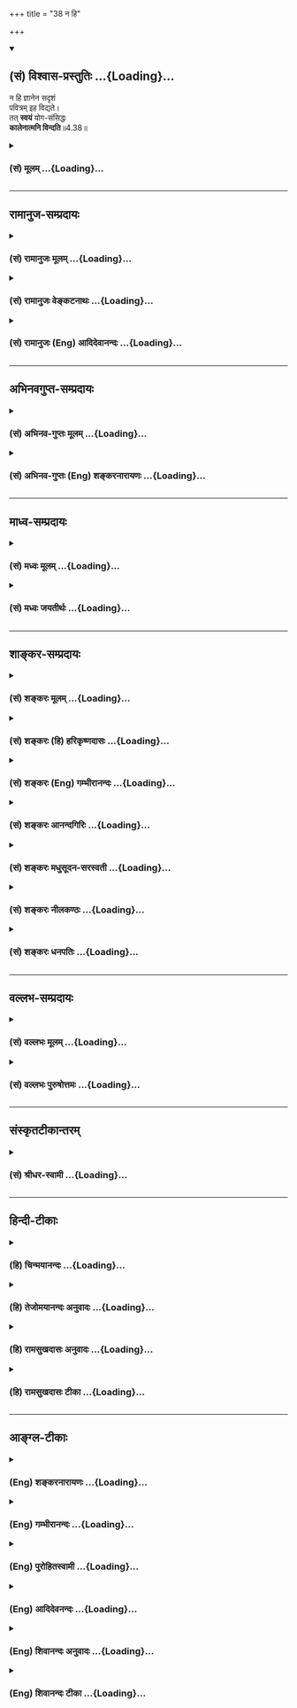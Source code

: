 +++
title = "38 न हि"

+++
<div class="js_include" newlevelforh1="2" title="(सं) विश्वास-प्रस्तुतिः" unfilled url="/purANam_vaiShNavam/mahAbhAratam/06-bhIShma-parva/03-bhagavad-gItA-parva/saMskRtam/vishvAsa-prastutiH/04_jnAna-yogaH_brahmArp/38_na_hi.md">
<details open><summary><h2>(सं) विश्वास-प्रस्तुतिः ...{Loading}...</h2></summary>

न हि ज्ञानेन सदृशं  
पवित्रम् इह विद्यते।  
तत् **स्वयं** योग-संसिद्धः  
**कालेनात्मनि विन्दति**॥4.38॥
</details>
</div>
<div class="js_include collapsed" newlevelforh1="3" title="(सं) मूलम्" unfilled url="/purANam_vaiShNavam/mahAbhAratam/06-bhIShma-parva/03-bhagavad-gItA-parva/saMskRtam/mUlam/04_jnAna-yogaH_brahmArp/38_na_hi.md">
<details><summary><h3>(सं) मूलम् ...{Loading}...</h3></summary>

न हि ज्ञानेन सदृशं पवित्रमिह विद्यते।  
तत्स्वयं योगसंसिद्धः कालेनात्मनि विन्दति।।4.38।।
</details>
</div>


_________________
## रामानुज-सम्प्रदायः
<div class="js_include collapsed" newlevelforh1="3" title="(सं) रामानुजः मूलम्" unfilled url="/purANam_vaiShNavam/mahAbhAratam/06-bhIShma-parva/03-bhagavad-gItA-parva/saMskRtam/rAmAnujaH/mUlam/04_jnAna-yogaH_brahmArp/38_na_hi.md">
<details><summary><h3>(सं) रामानुजः मूलम् ...{Loading}...</h3></summary>

।।4.38।। यस्माद् आत्म**ज्ञानेन सदृशं पवित्रं** शुद्धिकरम् **इह** जगति
वस्त्वन्तरं **न विद्यते** तस्मादात्मज्ञानं सर्वं पापं नाशयति इत्यर्थः।
**तत्** तथाविधं ज्ञानं यथोपदेशमहरहरनुष्ठीयमानं ज्ञानाकारकर्मयोगेन
**संसिद्धः कालेन** स्वात्मनि स्वयमेव लभते। तद् एव स्पष्टम् आह

</details>
</div>
<div class="js_include collapsed" newlevelforh1="3" title="(सं) रामानुजः वेङ्कटनाथः" unfilled url="/purANam_vaiShNavam/mahAbhAratam/06-bhIShma-parva/03-bhagavad-gItA-parva/saMskRtam/rAmAnujaH/venkaTanAthaH/04_jnAna-yogaH_brahmArp/38_na_hi.md">
<details><summary><h3>(सं) रामानुजः वेङ्कटनाथः ...{Loading}...</h3></summary>

  
  
।।4.38।। लोकदृष्टान्तेन दर्शितोऽर्थो वह्नेः
पदार्थान्तरादृष्टदाहकत्ववत्पवित्रतमस्वभावत्वेनोपपाद्यते नहीत्यर्धेन तदाह
यस्मादिति। वस्त्वन्तरमिति
ज्ञानरहितकर्मपुण्यस्थानादिकङ्क्षेत्रज्ञस्येश्वरज्ञानाद्विशुद्धिः
या.स्मृ.3।34 इत्युक्तादीश्वरज्ञानादर्वाचीनेषु परिशुद्धात्मज्ञानतुल्यं
पावनं नास्तीत्यर्थः। ननु इदानीं तथाविधज्ञानं कुर्यामिति साभिसन्धिकस्यापि
तन्न जायते अतस्तस्य पुरुषव्यापाराविषयत्वादविधेयत्वमिति शङ्का
परिह्रियतेतत्स्वयमित्यर्धेन। तच्छब्देन विपाकावस्थं परामृश्यत
इत्याहतथाविधमिति। यथोपदेशमिति। शास्त्रीयत्वमविकलत्वं कालेकाले वेदनीयत्वं
च सूचितम्। तथाविधज्ञानस्य संस्कारप्राचुर्याद्विरोधिपापनिवर्तनाच्च
स्वयमागमे हेतुःयोगसंसिद्धः इत्यनेनोच्यत
इत्यभिप्रायेणाहज्ञानाकारकर्मयोगेन संसिद्ध इति।
पक्वकषायत्वलक्षणयोग्यतापन्न इत्यर्थः। स्वयंशब्देन
तदानीमुपदेशनैरपेक्ष्यमुच्यत इत्यभिप्रायेणाह स्वयमेवेति। ज्ञानस्वरूपस्य
साक्षात्स्वप्रयत्नागोचरत्वेऽपि तन्मूलभूतोक्ताकारकर्मयोगद्वारा तस्य
विधेयत्वमुपपद्यत इति भावः। अत्रआत्मनि इति विषयसप्तमी इदानीं
तद्रहितेऽपीत्यभिप्रायेणाधिकरणार्थत्वं वा स्वात्मसाक्षिकमिति वा
विवक्षितम्।  
  

</details>
</div>
<div class="js_include collapsed" newlevelforh1="3" title="(सं) रामानुजः (Eng) आदिदेवानन्दः" unfilled url="/purANam_vaiShNavam/mahAbhAratam/06-bhIShma-parva/03-bhagavad-gItA-parva/saMskRtam/rAmAnujaH/english/AdidevAnandaH/04_jnAna-yogaH_brahmArp/38_na_hi.md">
<details><summary><h3>(सं) रामानुजः (Eng) आदिदेवानन्दः ...{Loading}...</h3></summary>

4.38 Nothing here in this world purifies like this knowledge; for the
knowledge of the self destroys all evil. He who has reached perfection
by practising Karma Yoga in its form of knowledge daily in the manner
taught, in due time, of his own accord, attaints it, i.e., knowledge
concerning his own self. Sri Krsna expounds the same lucidly thus:

</details>
</div>


_________________
## अभिनवगुप्त-सम्प्रदायः
<div class="js_include collapsed" newlevelforh1="3" title="(सं) अभिनव-गुप्तः मूलम्" unfilled url="/purANam_vaiShNavam/mahAbhAratam/06-bhIShma-parva/03-bhagavad-gItA-parva/saMskRtam/abhinava-guptaH/mUlam/04_jnAna-yogaH_brahmArp/38_na_hi.md">
<details><summary><h3>(सं) अभिनव-गुप्तः मूलम् ...{Loading}...</h3></summary>

।।4.38।। नहीति। पवित्रं हि ज्ञानसमं नास्ति। अन्यस्य संवृद्ध्या +++(K ( n )+++
संवृत्या) पवित्रत्वं न वस्तुत इत्यतिप्रसंगभयात् न प्रताय्यते। पवित्रत्वं
+++(S K पवित्रताम्)+++ चास्य स्वयं ज्ञास्यतीति सुबुद्धतायाम्+++(S
स्वप्रबुद्धतायाम्)+++।

</details>
</div>
<div class="js_include collapsed" newlevelforh1="3" title="(सं) अभिनव-गुप्तः (Eng) शङ्करनारायणः" unfilled url="/purANam_vaiShNavam/mahAbhAratam/06-bhIShma-parva/03-bhagavad-gItA-parva/saMskRtam/abhinava-guptaH/english/shankaranArAyaNaH/04_jnAna-yogaH_brahmArp/38_na_hi.md">
<details><summary><h3>(सं) अभिनव-गुप्तः (Eng) शङ्करनारायणः ...{Loading}...</h3></summary>

4.38 Na hi etc. There exists no purifier similar to the knowledge. The
purity of other things is due to the touch of Consciousness and is not
intrinsic. This point is not elaborated here for fear of a lengthy
discussion. This purifying nature of the knowledge, one would understand
for himself on reaching the stage of being perfectly enlightened.

</details>
</div>


_________________
## माध्व-सम्प्रदायः
<div class="js_include collapsed" newlevelforh1="3" title="(सं) मध्वः मूलम्" unfilled url="/purANam_vaiShNavam/mahAbhAratam/06-bhIShma-parva/03-bhagavad-gItA-parva/saMskRtam/madhvaH/mUlam/04_jnAna-yogaH_brahmArp/38_na_hi.md">
<details><summary><h3>(सं) मध्वः मूलम् ...{Loading}...</h3></summary>

।।4.38 4.39।। तत्साधनं विरोधिफलं च तदुत्तरैरुक्त्वोपसंहरति।

</details>
</div>
<div class="js_include collapsed" newlevelforh1="3" title="(सं) मध्वः जयतीर्थः" unfilled url="/purANam_vaiShNavam/mahAbhAratam/06-bhIShma-parva/03-bhagavad-gItA-parva/saMskRtam/madhvaH/jayatIrthaH/04_jnAna-yogaH_brahmArp/38_na_hi.md">
<details><summary><h3>(सं) मध्वः जयतीर्थः ...{Loading}...</h3></summary>

।।4.38 4.39।। उत्तरस्य श्लोकत्रयस्य सङ्कीर्णार्थत्वादेकोक्त्यैव
तात्पर्यमुक्त्वा तस्मादिति चतुर्थस्य प्रतिपाद्यमाह **तदि**ति। तस्य
ज्ञानस्य साधनमन्तरङ्गं श्रद्धादिकम्। विरोध्यज्ञानादिकं ज्ञानस्य फलं
परमशान्त्यादिकम्। विरोधिनः फलं विनाशादिकमिति।

</details>
</div>


_________________
## शाङ्कर-सम्प्रदायः
<div class="js_include collapsed" newlevelforh1="3" title="(सं) शङ्करः मूलम्" unfilled url="/purANam_vaiShNavam/mahAbhAratam/06-bhIShma-parva/03-bhagavad-gItA-parva/saMskRtam/shankaraH/mUlam/04_jnAna-yogaH_brahmArp/38_na_hi.md">
<details><summary><h3>(सं) शङ्करः मूलम् ...{Loading}...</h3></summary>

।।4.38।। **न हि ज्ञानेन सदृशं** तुल्यं **पवित्रं** पावनं शुद्धिकरम् **इह
विद्यते। तत्** ज्ञानं **स्वयमेव योगसंसिद्धः** योगेन कर्मयोगेन समाधियोगेन
च संसिद्धः संस्कृतः योग्यताम् आपन्नः सन् मुमुक्षुः **कालेन** महता
**आत्मनि विन्दति** लभते इत्यर्थः।। येन एकान्तेन ज्ञानप्राप्तिः भवति स
उपायः उपदिश्यते

</details>
</div>
<div class="js_include collapsed" newlevelforh1="3" title="(सं) शङ्करः (हि) हरिकृष्णदासः" unfilled url="/purANam_vaiShNavam/mahAbhAratam/06-bhIShma-parva/03-bhagavad-gItA-parva/saMskRtam/shankaraH/hindI/harikRShNadAsaH/04_jnAna-yogaH_brahmArp/38_na_hi.md">
<details><summary><h3>(सं) शङ्करः (हि) हरिकृष्णदासः ...{Loading}...</h3></summary>

।।4.38।। क्योंकि ज्ञानका इतना प्रभाव है इसलिये ज्ञानके समान पवित्र
करनेवाला शुद्ध करनेवाला इस लोकमें ( दूसरा कोई ) नहीं है। कर्मयोग या
समाधियोगद्वारा बहुत कालमें भली प्रकार शुद्धान्तःकरण हुआ अर्थात् वैसी
योग्यताको प्राप्त हुआ मुमुक्ष स्वयं अपने आत्मामें ही उस ज्ञानको पाता है
यानी साक्षात् किया करता है।

</details>
</div>
<div class="js_include collapsed" newlevelforh1="3" title="(सं) शङ्करः (Eng) गम्भीरानन्दः" unfilled url="/purANam_vaiShNavam/mahAbhAratam/06-bhIShma-parva/03-bhagavad-gItA-parva/saMskRtam/shankaraH/english/gambhIrAnandaH/04_jnAna-yogaH_brahmArp/38_na_hi.md">
<details><summary><h3>(सं) शङ्करः (Eng) गम्भीरानन्दः ...{Loading}...</h3></summary>

4.38 Hi, indeed; na vidyate, there is nothing; pavitram, purifying,
sanctifying; iha, here; sadrsam, comparable; jnanena, to Knowledge.
Yoga-samsiddhah, one who has become perfected, who as attained fitness
through yoga-the seeker after Liberation who has become samsiddhah,
purified, qualified; yogena, through the yoga of Karma and the yoga of
concentration-; kalena, after a long time; vindati, realizes, i.e.
attains; tat, That, Knowledge; verily svayam, by himself; atmani, in his
own heart. That means by which Knowledge is invariably attained is being
taught:

</details>
</div>
<div class="js_include collapsed" newlevelforh1="3" title="(सं) शङ्करः आनन्दगिरिः" unfilled url="/purANam_vaiShNavam/mahAbhAratam/06-bhIShma-parva/03-bhagavad-gItA-parva/saMskRtam/shankaraH/AnandagiriH/04_jnAna-yogaH_brahmArp/38_na_hi.md">
<details><summary><h3>(सं) शङ्करः आनन्दगिरिः ...{Loading}...</h3></summary>

।।4.38।। नन्वन्येनैव परिशुद्धिकरेण केनचिदश्वमेधादिना
परमपुरुषार्थसिद्धेरलमात्मज्ञानेनेत्याशङ्क्याह **यत** **इति।**
पूर्वोक्तेन प्रकारेण ज्ञानमाहात्म्यं यतः सिद्धमतस्तेन ज्ञानेन तुल्यं
परिशुद्धिकरं परमपुरुषार्थौपयिकमिह व्यवहारभूमौ नास्तीत्यर्थः।
तत्पुनरात्मविषयं ज्ञानं सर्वेषां किमिति झटिति नोत्पद्यते तत्राह
**तत्स्वयमिति।** महता कालेन यथोक्तेन साधनेन योग्यतामापन्नस्तदधिकृतः
स्वयं तदात्मनि ज्ञानं विन्दतीति योजना। सर्वेषां झटिति ज्ञानानुदयो
योग्यतावैधुर्यादिति भावः।

</details>
</div>
<div class="js_include collapsed" newlevelforh1="3" title="(सं) शङ्करः मधुसूदन-सरस्वती" unfilled url="/purANam_vaiShNavam/mahAbhAratam/06-bhIShma-parva/03-bhagavad-gItA-parva/saMskRtam/shankaraH/madhusUdana-sarasvatI/04_jnAna-yogaH_brahmArp/38_na_hi.md">
<details><summary><h3>(सं) शङ्करः मधुसूदन-सरस्वती ...{Loading}...</h3></summary>

।।4.38।। यस्मादेवं तस्मात् नहि ज्ञानेन सदृशं पवित्रं पावनं
शुद्धिकरमन्यदिह वेदे लोकव्यवहारे वा विद्यते
ज्ञानभिन्नस्याज्ञानानिवर्तकत्वेन समूलपापनिवर्तकत्वाभावात् कारणसद्भावेन
पुनः पापोदयाच्च। ज्ञानेन त्वज्ञाननिवृत्त्या समूलपापनिवृत्तिरिति
तत्सममन्यन्न विद्यते। तदात्मविषयं ज्ञानं सर्वेषां किमिति झटिति
नोत्पद्यते तत्राह तज्ज्ञानं कालेन महता योगसंसिद्धो योगेन
पूर्वोक्तकर्मयोगेन संसिद्धः संस्कृतो योग्यतामापन्नः स्वयमात्मन्यन्तःकरणे
विन्दति लभते नतु योग्यतामापन्नोऽन्यदत्तं स्वनिष्ठतया न वा परनिष्ठं
स्वीयतया विन्दतीत्यर्थः।

</details>
</div>
<div class="js_include collapsed" newlevelforh1="3" title="(सं) शङ्करः नीलकण्ठः" unfilled url="/purANam_vaiShNavam/mahAbhAratam/06-bhIShma-parva/03-bhagavad-gItA-parva/saMskRtam/shankaraH/nIlakaNThaH/04_jnAna-yogaH_brahmArp/38_na_hi.md">
<details><summary><h3>(सं) शङ्करः नीलकण्ठः ...{Loading}...</h3></summary>

।।4.38।।**नहीति।** योगेन निष्कामकर्मानुष्ठानेन समाधियोगेन वा संसिद्धः
संस्कृतो योग्यतामापन्नः। कालेनेति चिरप्रयत्नसाध्यत्वं ज्ञानस्योच्यते।

</details>
</div>
<div class="js_include collapsed" newlevelforh1="3" title="(सं) शङ्करः धनपतिः" unfilled url="/purANam_vaiShNavam/mahAbhAratam/06-bhIShma-parva/03-bhagavad-gItA-parva/saMskRtam/shankaraH/dhanapatiH/04_jnAna-yogaH_brahmArp/38_na_hi.md">
<details><summary><h3>(सं) शङ्करः धनपतिः ...{Loading}...</h3></summary>

।।4.38।। यत एवमतो नहि ज्ञानेन तुल्यं पवित्रं पापनाशनं शुद्धिकरमिह
दैवादियज्ञादौ विद्यते तस्य
ज्ञानभिन्नस्याज्ञानानिवर्तकत्वेनात्यन्तशुद्धिकरत्वाभावात्। तर्हि
किमन्यैर्यज्ञादिभिः मयाऽन्यैश्च ज्ञानमेव कुतो न संपाद्यमित्याशङ्क्याह।
तत् ज्ञानं स्वयमेव योगेन निष्कामकर्मयोगेन समाधियोगेन च संसिद्धः संस्कृत
योग्यतां प्राप्तः सन् मुमुक्षुर्महता कालेनात्मनि अखण्डात्मविषयं ज्ञानं
विन्दति लभते। स्वयमेव स्वप्रयत्नेनैव योगसिद्धः स्वयमैव विन्दतीति वा।
आत्मविषयसाक्षात्कारस्य स्वेनैव लभ्यत्वात्। गुर्वादेः परोक्षज्ञान
एवोपयोगात्। यस्माद्योगसंसिद्धेरेवान्यैर्ज्ञानं लभ्यते तस्मात्त्वमपि
तथाभूतः सन् तल्लभस्वेत्याशयः

</details>
</div>


_________________
## वल्लभ-सम्प्रदायः
<div class="js_include collapsed" newlevelforh1="3" title="(सं) वल्लभः मूलम्" unfilled url="/purANam_vaiShNavam/mahAbhAratam/06-bhIShma-parva/03-bhagavad-gItA-parva/saMskRtam/vallabhaH/mUlam/04_jnAna-yogaH_brahmArp/38_na_hi.md">
<details><summary><h3>(सं) वल्लभः मूलम् ...{Loading}...</h3></summary>

।।4.38।। तत्र हेतुमाह नहीति। तपोध्यानादिषु मध्ये
साङ्ख्ययोगैकार्थरूपज्ञानेन तुल्यं पवित्रं नास्ति
यतस्तत्साङ्ख्यनिष्पन्नमपि योगे संसिद्धे एव कालानुगुण्येनात्मनि
प्राप्नोति। कश्चित्तु साङ्ख्यज्ञानमेकं प्राप्नोति। योगं प्रतिपक्षीकरोति।
च तथाऽन्योऽपि। मदुक्तानुसारेण तु विशेष्यैकविषयस्य साङ्ख्यस्य
विशिष्टविशेष्यविषयकस्य योगस्य चैकार्थरूपं ब्रह्मज्ञानं मदनुगृहीतः
प्राप्नोतीति स्वयमुक्तम्।

</details>
</div>
<div class="js_include collapsed" newlevelforh1="3" title="(सं) वल्लभः पुरुषोत्तमः" unfilled url="/purANam_vaiShNavam/mahAbhAratam/06-bhIShma-parva/03-bhagavad-gItA-parva/saMskRtam/vallabhaH/puruShottamaH/04_jnAna-yogaH_brahmArp/38_na_hi.md">
<details><summary><h3>(सं) वल्लभः पुरुषोत्तमः ...{Loading}...</h3></summary>

  
  
।।4.38।। एवं ज्ञानस्य प्रतिबन्धनिरासकत्वमुक्त्वा स्वप्रापकत्वमाह न हीति।
हीति निश्चयेन ज्ञानेन सदृशं इह साधनेषु पवित्रं न विद्यते। अतः
योगसंसिद्धः कर्मयोगादिभिः सम्यक्प्रकारेण सिद्धो मत्तोषार्थं मदाज्ञया
फलानभिलाषेण कृतकर्मयोगः तत् मत्स्वरूपात्मकं ज्ञानं कालेन अलौकिकेन
तज्ज्ञानदानार्थमाविर्भूतेन आत्मनि स्वयं स्वात्मस्वरूपेण विन्दति
जानातीत्यर्थः।  
  

</details>
</div>


_________________
## संस्कृतटीकान्तरम्
<div class="js_include collapsed" newlevelforh1="3" title="(सं) श्रीधर-स्वामी" unfilled url="/purANam_vaiShNavam/mahAbhAratam/06-bhIShma-parva/03-bhagavad-gItA-parva/saMskRtam/shrIdhara-svAmI/04_jnAna-yogaH_brahmArp/38_na_hi.md">
<details><summary><h3>(सं) श्रीधर-स्वामी ...{Loading}...</h3></summary>

।।4.38।। तत्र हेतुमाह **नहीति।** पवित्रं शुद्धिकरं इह तपोयोगादिषु मध्ये
ज्ञानतुल्यं नास्त्येव। तर्हि सर्वेऽप्यात्मज्ञानमेव किं नाभ्यस्यन्तीत्यत
आह **तत्स्वयमिति** सार्धेन। तदात्मविषयं ज्ञानं कालेन महता कर्मयोगेन
संसिद्धो योग्यतां प्राप्तःसन्स्वयमेवानायासेन लभते नतु कर्मयोगं
विनेत्यर्थः।

</details>
</div>


_________________
## हिन्दी-टीकाः
<div class="js_include collapsed" newlevelforh1="3" title="(हि) चिन्मयानन्दः" unfilled url="/purANam_vaiShNavam/mahAbhAratam/06-bhIShma-parva/03-bhagavad-gItA-parva/hindI/chinmayAnandaH/04_jnAna-yogaH_brahmArp/38_na_hi.md">
<details><summary><h3>(हि) चिन्मयानन्दः ...{Loading}...</h3></summary>

।।4.38।। जिस प्रकार पानी में डूबते हुए पुरुष के लिये जीवन रक्षक वस्तु के
अलावा अन्य कोई भी वस्तु अधिक महत्व की नहीं हो सकती उसी प्रकार एक मोहित
जीव के लिये इस ज्ञानार्जन से बढ़कर कोई सम्पत्ति नहीं होती। योग में
संसिद्धि अर्थात् अन्तकरण की शुद्धि प्राप्त पुरुष ही आत्मज्ञान को प्राप्त
कर सकता है। इस चित्तशुद्धि के लिये ही बारह प्रकार के साधनरूप यज्ञों का
वर्णन किया गया है। कोई भी गुरु अपने शिष्य को चित्तशुद्धि प्रदान नहीं कर
सकते। उसके लिये शिष्य को ही प्रयत्न करना पड़ेगा। लोगों में मिथ्या धारणा
फैली हुई हैं कि गुरु अपने स्पर्श मात्र से शिष्य को सिद्ध बना सकता है। यह
असंभव है। अन्यथा अपने अत्यन्त प्रिय मित्र एवं शिष्य अर्जुन को स्वयं
भगवान् श्रीकृष्ण स्पर्शमात्र से ही सम्पूर्ण आध्यात्मिक ज्ञान करा सकते
थे। अनेक साधक पुरुष गुरु की कुछ सेवा के प्रतिदान स्वरूप उनका अर्जित किया
हुआ ज्ञान क्षणमात्र में प्राप्त करना चाहते हैं। ऐसी इच्छा करना जीवन के
सुअवसरों को खोना ही है। कितने ही चेले ईश्वरत्व को सस्ते में खरीदने की
प्रतीक्षा में जीवन के बहुमूल्य क्षणों को व्यर्थ खो रहे हैं यद्यपि इस देश
में अनेक गुरु अपने आश्रमों में आध्यात्मिकता का विक्रय करते हैं परन्तु
यहां साधकों को सावधान किया जाता है कि इस प्रकार के विक्रय के लिये
शास्त्र का कोई आधार नहीं हैं। भगवान् श्रीकृष्ण अर्जुन से स्पष्ट कहते हैं
कि उसे स्वयं चित्तशुद्धि के लिये प्रयत्न करना होगा जिससे उचित समय में
पारमार्थिक सत्य का वह साक्षात् अनुभव कर सकेगा। पूर्णत्व की प्राप्ति के
लिये किसी निश्चित समय का यहां आश्वासन नहीं दिया गया है। केवल इतना ही कहा
गया है कि जो पुरुष पूर्ण मनोयोग से पूर्व वर्णित यज्ञों का अनुष्ठान करेगा
उसे आवश्यक आन्तरिक योग्यता प्राप्त होगी और फिर उचित समय में वह आत्मानुभव
को प्राप्त करेगा। कालेन शब्द से यह बताया गया है कि यदि साधक अधिक प्रयत्न
करे तो लक्ष्य प्राप्ति में उसे अधिक समय नहीं लगेगा। अत सभी साधकों को
चाहिए कि वे इसके लिये निरन्तर प्रयत्न करते रहें। ज्ञानप्राप्ति का निश्चित
साधन अगले श्लोक में बताते हैं

</details>
</div>
<div class="js_include collapsed" newlevelforh1="3" title="(हि) तेजोमयानन्दः अनुवादः" unfilled url="/purANam_vaiShNavam/mahAbhAratam/06-bhIShma-parva/03-bhagavad-gItA-parva/hindI/tejomayAnandaH/anuvAdaH/04_jnAna-yogaH_brahmArp/38_na_hi.md">
<details><summary><h3>(हि) तेजोमयानन्दः अनुवादः ...{Loading}...</h3></summary>

।।4.38।। इस लोक में ज्ञान के समान पवित्र करने वाला, निसंदेह, कुछ भी
नहीं है। योग में संसिद्ध पुरुष स्वयं ही उसे (उचित) काल में आत्मा में
प्राप्त करता है।।

</details>
</div>
<div class="js_include collapsed" newlevelforh1="3" title="(हि) रामसुखदासः अनुवादः" unfilled url="/purANam_vaiShNavam/mahAbhAratam/06-bhIShma-parva/03-bhagavad-gItA-parva/hindI/rAmasukhadAsaH/anuvAdaH/04_jnAna-yogaH_brahmArp/38_na_hi.md">
<details><summary><h3>(हि) रामसुखदासः अनुवादः ...{Loading}...</h3></summary>

।।4.38।। इस मनुष्यलोकमें ज्ञानके समान पवित्र करनेवाला निःसन्देह दूसरा
कोई साधन नहीं है। जिसका योग भली-भाँति सिद्ध हो गया है, वह (कर्मयोगी) उस
तत्त्वज्ञानको अवश्य ही स्वयं अपने-आपमें पा लेता है।

</details>
</div>
<div class="js_include collapsed" newlevelforh1="3" title="(हि) रामसुखदासः टीका" unfilled url="/purANam_vaiShNavam/mahAbhAratam/06-bhIShma-parva/03-bhagavad-gItA-parva/hindI/rAmasukhadAsaH/TIkA/04_jnAna-yogaH_brahmArp/38_na_hi.md">
<details><summary><h3>(हि) रामसुखदासः टीका ...{Loading}...</h3></summary>

4.38।।***व्याख्या--*'न हि ज्ञानेन सदृशं पवित्रमिह विद्यते'--**यहाँ
**'इह'** पद मनुष्यलोकका वाचक है; क्योंकि सबकी-सब पवित्रता इस
मनुष्यलोकमें ही प्राप्त की जाती है। पवित्रता प्राप्त करनेका अधिकार और
अवसर मनुष्य-शरीरमें ही है। ऐसा अधिकार किसी अन्य शरीरमें नहीं है। अलग-अलग
लोकोंके अधिकार भी मनुष्यलोकसे ही मिलते हैं।  
  
संसारकी स्वतन्त्र सत्ताको माननेसे तथा उससे सुख लेनेकी इच्छासे ही
सम्पूर्ण दोष, पाप उत्पन्न होते हैं (गीता 3। 37)। तत्त्वज्ञान होनेपर जब
संसारकी स्वतन्त्र सत्ता ही नहीं रहती, तब सम्पूर्ण पापोंका सर्वथा नाश हो
जाता है और महान् पवित्रता आ जाती है। इसलिये संसारमें ज्ञानके समान पवित्र
करनेवाला दूसरा कोई साधन है ही नहीं। संसारमें यज्ञ, दान, तप, पूजा, व्रत,
उपवास, जप, ध्यान, प्राणायाम आदि जितने साधन हैं तथा गङ्गा, यमुना, गोदावरी
आदि जितने तीर्थ हैं, वे सभी मनुष्यके पापोंका नाश करके उसे पवित्र
करनेवाले हैं। परन्तु उन सबमें भी तत्त्वज्ञानके समान पवित्र करनेवाला कोई
भी साधन, तीर्थ आदि नहीं है; क्योंकि वे सब तत्त्वज्ञानके साधन हैं और
तत्त्वज्ञान उन सबका साध्य है।  
  
परमात्मा पवित्रोंके भी पवित्र हैं--**'पवित्राणां पवित्रम्'**
(विष्णुसहस्र0 10)। उन्हीं परमपवित्र परमात्माका अनुभव करानेवाला होनेसे
तत्त्वज्ञान भी अत्यन्त पवित्र है।**'योगसंसिद्धः'--**जिसका कर्मयोग सिद्ध
हो गया है अर्थात् कर्मयोगका अनुष्ठान साङ्गोपाङ्ग पूर्ण हो गया है, उस
महापुरुषको यहाँ **'योगसंसिद्धः'** कहा गया है, छठे अध्यायके चौथे श्लोकमें
उसीको **'योगारूढः'** कहा गया है। योगारूढ़ होना कर्मयोगकी अन्तिम अवस्था
है। योगारूढ़ होते ही तत्त्वबोध हो जाता है। तत्त्वबोध हो जानेपर संसारसे
सर्वथा सम्बन्ध-विच्छेद हो जाता है। कर्मयोगकी मुख्य बात है--अपना कुछ भी न
मानकर सम्पूर्ण कर्म संसारके हितके लिये करना, अपने लिये कुछ भी न करना।
ऐसा करनेपर सामग्री और क्रिया-शक्ति--दोनोंका प्रवाह संसारकी सेवामें हो
जाता है। संसारकी सेवामें प्रवाह होनेपर 'मैं सेवक हूँ' ऐसा (अहङ्का) भाव
भी नहीं रहता अर्थात् सेवक नहीं रहता, केवल सेवा रह जाती है। इस प्रकार जब
सेवक सेवा बनकर सेव्यमें लीन हो जाता है, तब प्रकृतिके कार्य शरीर तथा
संसारसे सर्वथा वियोग (सम्बन्ध-विच्छेद) हो जाता है। वियोग होनेपर संसारकी
स्वतन्त्र सत्ता नहीं रह जाती, केवल क्रिया रह जाती है। इसीको योगकी
संसिद्धि अर्थात् सम्यक् सिद्धि कहते हैं। कर्म और फलकी आसक्तिसे ही 'योग'
का अनुभव नहीं होता। वास्तवमें कर्मों और पदार्थोंसे सम्बन्ध-विच्छेद
स्वतःसिद्ध है। कारण कि कर्म और पदार्थ तो अनित्य (आदि-अन्तवाले) हैं, और
अपना स्वरूप नित्य है। अनित्य कर्मोंसे नित्य स्वरूपको क्या मिल सकता है;
इसलिये स्वरूपको कर्मोंके द्वारा कुछ नहीं पाना है --यह 'कर्मविज्ञान' है।
कर्मविज्ञानका अनुभव होनेपर कर्मफलसे भी सम्बन्ध-विच्छेद हो जाता है
अर्थात् कर्मजन्य सुख लेनेकी आसक्ति सर्वथा मिट जाती है, जिसके मिटते ही
परमात्माके साथ अपने स्वाभाविक नित्य-सम्बन्धका अनुभव हो जाता है, जो
'योगविज्ञान' है। योगविज्ञानका अनुभव होना ही योगकी संसिद्धि है।

</details>
</div>


_________________
## आङ्ग्ल-टीकाः
<div class="js_include collapsed" newlevelforh1="3" title="(Eng) शङ्करनारायणः" unfilled url="/purANam_vaiShNavam/mahAbhAratam/06-bhIShma-parva/03-bhagavad-gItA-parva/english/shankaranArAyaNaH/04_jnAna-yogaH_brahmArp/38_na_hi.md">
<details><summary><h3>(Eng) शङ्करनारायणः ...{Loading}...</h3></summary>

4.38. In this world there exists no purifier comparabel to knowledge.
One who becomes perfect in Yoga finds this, on his own accord, in his
Self in course of time.

</details>
</div>
<div class="js_include collapsed" newlevelforh1="3" title="(Eng) गम्भीरानन्दः" unfilled url="/purANam_vaiShNavam/mahAbhAratam/06-bhIShma-parva/03-bhagavad-gItA-parva/english/gambhIrAnandaH/04_jnAna-yogaH_brahmArp/38_na_hi.md">
<details><summary><h3>(Eng) गम्भीरानन्दः ...{Loading}...</h3></summary>

4.38 Indeed, there is nothing purifying here comparable to Knowledge.
One who has become perfected after a (long) time through yoga, realizes
That by himself in his own heart.

</details>
</div>
<div class="js_include collapsed" newlevelforh1="3" title="(Eng) पुरोहितस्वामी" unfilled url="/purANam_vaiShNavam/mahAbhAratam/06-bhIShma-parva/03-bhagavad-gItA-parva/english/purohitasvAmI/04_jnAna-yogaH_brahmArp/38_na_hi.md">
<details><summary><h3>(Eng) पुरोहितस्वामी ...{Loading}...</h3></summary>

4.38 There is nothing in the world so purifying as wisdom; and he who is
a perfect saint finds that at last in his own Self.

</details>
</div>
<div class="js_include collapsed" newlevelforh1="3" title="(Eng) आदिदेवनन्दः" unfilled url="/purANam_vaiShNavam/mahAbhAratam/06-bhIShma-parva/03-bhagavad-gItA-parva/english/AdidevanandaH/04_jnAna-yogaH_brahmArp/38_na_hi.md">
<details><summary><h3>(Eng) आदिदेवनन्दः ...{Loading}...</h3></summary>

4.38 For there is no purifier here eal to knowledge; he that is
perfected in Karma Yoga finds this (knowledge) of his own accord in
himself in due time.

</details>
</div>
<div class="js_include collapsed" newlevelforh1="3" title="(Eng) शिवानन्दः अनुवादः" unfilled url="/purANam_vaiShNavam/mahAbhAratam/06-bhIShma-parva/03-bhagavad-gItA-parva/english/shivAnandaH/anuvAdaH/04_jnAna-yogaH_brahmArp/38_na_hi.md">
<details><summary><h3>(Eng) शिवानन्दः अनुवादः ...{Loading}...</h3></summary>

4.38 Verily, there is no purifier in this world like knowledge. He who
is perfected in Yoga finds it in the Self in time.

</details>
</div>
<div class="js_include collapsed" newlevelforh1="3" title="(Eng) शिवानन्दः टीका" unfilled url="/purANam_vaiShNavam/mahAbhAratam/06-bhIShma-parva/03-bhagavad-gItA-parva/english/shivAnandaH/TIkA/04_jnAna-yogaH_brahmArp/38_na_hi.md">
<details><summary><h3>(Eng) शिवानन्दः टीका ...{Loading}...</h3></summary>

4.38 न not; हि verily; ज्ञानेन to wisdom; सदृशम् like; पवित्रम् pure; इह
here (in this world); विद्यते is; तत् that; स्वयम् oneself; योगसंसिद्धः
perfected in Yoga; कालेन in time; आत्मनि in the Self; विन्दति
finds.Commentary There exists no purifier eal to knowledge of the Self.
He who has attained perfection by the constant practice of Karma Yoga
and Dhyana Yoga (the Yoga of meditation) will; after a time; find the
knowledge of the Self in himself.

</details>
</div>
